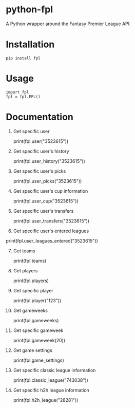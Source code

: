 # python-fpl

A Python wrapper around the Fantasy Premier League API.

# Installation

	pip install fpl

# Usage

	import fpl
	fpl = fpl.FPL()

# Documentation

1. Get specific user

	print(fpl.user("3523615"))

2. Get specific user's history

	print(fpl.user_history("3523615"))

3. Get specific user's picks

	print(fpl.user_picks("3523615"))

4. Get specific user's cup information

	print(fpl.user_cup("3523615"))

5. Get specific user's transfers

	print(fpl.user_transfers("3523615"))

6. Get specific user's entered leagues

print(fpl.user_leagues_entered("3523615"))

7. Get teams

	print(fpl.teams)

8. Get players

	print(fpl.players)

9. Get specific player

	print(fpl.player("123"))

10. Get gameweeks

	print(fpl.gameweeks)

11. Get specific gameweek

	print(fpl.gameweek(20))

12. Get game settings

	print(fpl.game_settings)

13. Get specific classic league information

	print(fpl.classic_league("743038"))

14. Get specific h2h league information

	print(fpl.h2h_league("28281"))